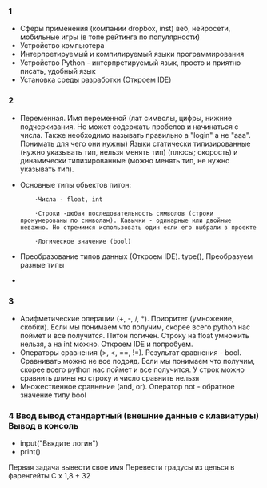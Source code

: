 ### 1 
- Сферы применения (компании dropbox, inst) веб, нейросети, мобильные игры  (в топе рейтинга по популярности)
- Устройство компьютера
- Интерпретируемый и компилируемый языки программирования
- Устройство Python - интерпретируемый язык, просто и приятно писать, удобный язык
- Установка среды разработки (Откроем IDE)

### 2
- Переменная. Имя переменной (лат символы, цифры, нижние подчеркивания. Не может содержать пробелов и начинаться с числа. Также необходимо называть правильно а "login" а не "ааа". Понимать для чего они нужны) Языки статически типизированные (нужно указывать тип, нельзя менять тип) (плюсы; скорость) и динамически типизированные (можно менять тип, не нужно указывать тип). 
- Основные типы обьектов питон:

          ⋅Числа - float, int

          ⋅Строки -дюбая последовательность символов (строки пронумерованы по символам). Кавычки - одинарные или двойные неважно. Но стремимся использовать один если его выбрали в проекте 

          ⋅Логическое значение (bool)

- Преобразование типов данных (Откроем IDE). type(), Преобразуем разные типы
- 
### 3
- Арифметические операции (+, -, /, *). Приоритет (умножение, скобки). Если мы понимаем что получим, скорее всего python нас поймет и все получится. Питон логичен. Строку на float умножить нельзя, а на int можно. Откроем IDE и попробуем. 
- Операторы сравнения (>, <, ==, !=). Результат сравнения - bool. Сравнивать можно не все подряд. Если мы понимаем что получим, скорее всего python нас поймет и все получится. У строк можно сравнить длины но строку и число сравнить нельзя
- Множественное сравнение (and, or). Оператор not - обратное значение типу bool

### 4 Ввод вывод стандартный (внешние данные с клавиатуры) Вывод в консоль
- input("Ввкдите логин")
- print()
 
Первая задача вывести свое имя
Перевести градусы из целься в фаренгейты
С x 1,8 + 32
